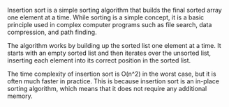 Insertion sort is a simple sorting algorithm that builds the final sorted array one element at a time. While sorting is a simple concept, it is a basic principle used in complex computer programs such as file search, data compression, and path finding.

The algorithm works by building up the sorted list one element at a time. It starts with an empty sorted list and then iterates over the unsorted list, inserting each element into its correct position in the sorted list.

The time complexity of insertion sort is O(n^2) in the worst case, but it is often much faster in practice. This is because insertion sort is an in-place sorting algorithm, which means that it does not require any additional memory.